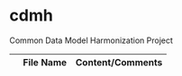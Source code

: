 # cdmh
Common Data Model Harmonization Project

|               | File Name     | Content/Comments |
| ------------- | ------------- | -------------    |
